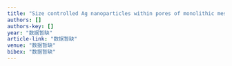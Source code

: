 ```yaml
---
title: "Size controlled Ag nanoparticles within pores of monolithic mesoporous silica by ultrasonic irradiation"
authors: []
authors-key: []
year: "数据暂缺"
article-link: "数据暂缺"
venue: "数据暂缺"
bibex: "数据暂缺"
---
```

